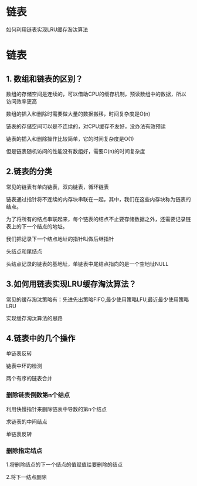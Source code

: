 # 链表



如何利用链表实现LRU缓存淘汰算法

<!--more-->
# 链表

## 1. 数组和链表的区别？

数组的存储空间是连续的，可以借助CPU的缓存机制，预读数组中的数据，所以访问效率更高

数组的插入和删除时需要做大量的数据搬移，时间复杂度是O(n)

链表的存储空间可以是不连续的，对CPU缓存不友好，没办法有效预读

链表的插入和删除操作比较简单，它的时间复杂度是O(1)

但是链表随机访问的性能没有数组好，需要O(n)的时间复杂度

## 2.链表的分类

常见的链表有单向链表，双向链表，循环链表

链表通过指针将不连续的内存块串联在一起，其中，我们在这些内存块称为链表的结点。

为了将所有的结点串联起来，每个链表的结点不止要存储数据之外，还需要记录链表上的下一个结点的地址。

我们把记录下一个结点地址的指针叫做后继指针

头结点和尾结点

头结点记录的链表的基地址，单链表中尾结点指向的是一个空地址NULL

## 3.如何用链表实现LRU缓存淘汰算法？

常见的缓存淘汰策略有：先进先出策略FIFO,最少使用策略LFU,最近最少使用策略LRU

实现缓存淘汰算法的思路

## 4.链表中的几个操作

单链表反转

链表中环的检测

两个有序的链表合并

### 删除链表倒数第n个结点

利用快慢指针来删除链表中导数的第n个结点

求链表的中间结点

单链表反转

### 删除指定结点

1.将删除结点的下一个结点的值赋值给要删除的结点

2.将下一结点删除



